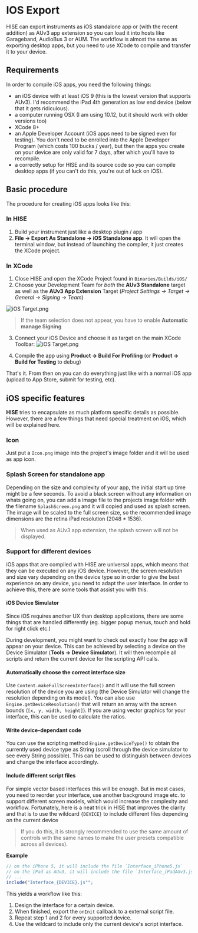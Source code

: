 # IOS Export

HISE can export instruments as iOS standalone app or (with the recent addition) as AUv3 app extension so you can load it into hosts like Garageband, AudioBus 3 or AUM. The workflow is almost the same as exporting desktop apps, but you need to use XCode to compile and transfer it to your device.

## Requirements

In order to compile iOS apps, you need the following things:

- an iOS device with at least iOS 9 (this is the lowest version that supports AUv3). I'd recommend the iPad 4th generation as low end device (below that it gets ridiculous).
- a computer running OSX (I am using 10.12, but it should work with older versions too)
- XCode 8+
- an Apple Developer Account (iOS apps need to be signed even for testing). You don't need to be enrolled into the Apple Developer Program (which costs 100 bucks / year), but then the apps you create on your device are only valid for 7 days, after which you'll have to recompile.
- a correctly setup for HISE and its source code so you can compile desktop apps (if you can't do this, you're out of luck on iOS).

## Basic procedure

The procedure for creating iOS apps looks like this:

### In HISE

1. Build your instrument just like a desktop plugin / app
2. **File -> Export As Standalone -> iOS Standalone app**. It will open the terminal window, but instead of launching the compiler, it just creates the XCode project.

### In XCode

1. Close HISE and open the XCode Project found in `Binaries/Builds/iOS/`
2. Choose your Development Team for *both* the **AUv3 Standalone** target as well as the **AUv3 App Extension** Target (*Project Settings -> Target -> General -> Signing -> Team*)
   
  ![iOS Target.png](http://hise.audio/manual/images/Signing.png)

> If the team selection does not appear, you have to enable **Automatic manage Signing**

3. Connect your iOS Device and choose it as target on the main XCode Toolbar:
     ![iOS Target.png](http://hise.audio/manual/images/iOSTarget.png)

4. Compile the app using **Product -> Build For Profiling** (or **Product -> Build for Testing** to debug)

That's it. From then on you can do everything just like with a normal iOS app (upload to App Store, submit for testing, etc). 

## iOS specific features

**HISE** tries to encapsulate as much platform specific details as possible. However, there are a few things that need special treatment on iOS, which will be explained here.

### Icon

Just put a `Icon.png` image into the project's image folder and it will be used as app icon.

### Splash Screen for standalone app

Depending on the size and complexity of your app, the initial start up time might be a few seconds. To avoid a black screen without any information on whats going on, you can add a image file to the projects image folder with the filename `SplashScreen.png` and it will copied and used as splash screen. The image will be scaled to the full screen size, so the recommended image dimensions are the retina iPad resolution (2048 * 1536).

> When used as AUv3 app extension, the splash screen will not be displayed.

### Support for different devices

iOS apps that are compiled with HISE are universal apps, which means that they can be executed on any iOS device. However, the screen resolution and size vary depending on the device type so in order to give the best experience on any device, you need to adapt the user interface. In order to achieve this, there are some tools that assist you with this.

#### iOS Device Simulator

Since iOS requires another UX than desktop applications, there are some things that are handled differently (eg. bigger popup menus, touch and hold for right click etc.)

During development, you might want to check out exactly how the app will appear on your device. This can be achieved by selecting a device on the Device Simulator (**Tools -> Device Simulator**). It will then recompile all scripts and return the current device for the scripting API calls.

#### Automatically choose the correct interface size

Use `Content.makeFullScreenInterface()` and it will use the full screen resolution of the device you are using (the Device Simulator will change the resolution depending on its model). You can also use `Engine.getDeviceResolution()` that will return an array with the screen bounds (`[x, y, width, height]`). If you are using vector graphics for your interface, this can be used to calculate the ratios.

#### Write device-dependant code

You can use the scripting method `Engine.getDeviceType()` to obtain the currently used device type as String (scroll through the device simulator to see every String possible). This can be used to distinguish between devices and change the interface accordingly.

#### Include different script files

For simple vector based interfaces this will be enough. But in most cases, you need to reorder your interface, use another background image etc. to support different screen models, which would increase the complexity and workflow. Fortunately, here is a neat trick in HISE that improves the clarity and that is to use the wildcard `{DEVICE}` to include different files depending on the current device

> If you do this, it is strongly recommended to use the same amount of controls with the same names to make the user presets compatible across all devices). 
 
**Example**

```javascript
// on the iPhone 5, it will include the file `Interface_iPhone5.js`
// on the iPad as AUv3, it will include the file `Interface_iPadAUv3.js`
// ...
include("Interface_{DEVICE}.js"";
```

This yields a workflow like this:

1. Design the interface for a certain device.
2. When finished, export the `onInit` callback to a external script file.
3. Repeat step 1 and 2 for every supported device.
4. Use the wildcard to include only the current device's script interface.
